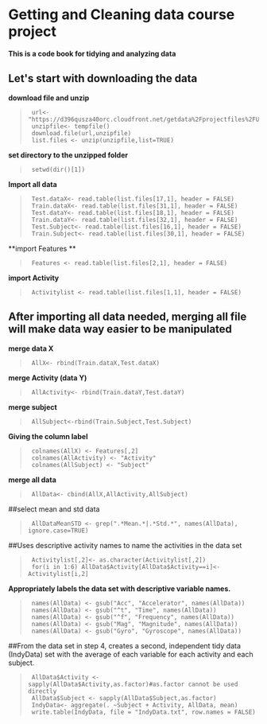 # Getting and Cleaning data course project
**This is a code book for tidying and analyzing data**

## Let's start with downloading the data
**download file and unzip**

>      url<- "https://d396qusza40orc.cloudfront.net/getdata%2Fprojectfiles%2FUCI%20HAR%20Dataset.zip"
>      unzipfile<- tempfile()
>      download.file(url,unzipfile)
>      list.files <- unzip(unzipfile,list=TRUE)

**set directory to the unzipped folder**
>      setwd(dir()[1])

**Import all data**
>      Test.dataX<- read.table(list.files[17,1], header = FALSE)
>      Train.dataX<- read.table(list.files[31,1], header = FALSE)
>      Test.dataY<- read.table(list.files[18,1], header = FALSE)
>      Train.dataY<- read.table(list.files[32,1], header = FALSE)
>      Test.Subject<- read.table(list.files[16,1], header = FALSE)
>      Train.Subject<- read.table(list.files[30,1], header = FALSE)
**import Features **
>      Features <- read.table(list.files[2,1], header = FALSE)
**import Activity**
>      Activitylist <- read.table(list.files[1,1], header = FALSE)

## After importing all data needed, merging all file will make data way easier to be manipulated
**merge data X**
>      AllX<- rbind(Train.dataX,Test.dataX)
**merge Activity (data Y)**
>      AllActivity<- rbind(Train.dataY,Test.dataY)
**merge subject**
>      AllSubject<-rbind(Train.Subject,Test.Subject)

**Giving the column label** 
>      colnames(AllX) <- Features[,2]
>      colnames(AllActivity) <- "Activity"
>      colnames(AllSubject) <- "Subject"

**merge all data**
>      AllData<- cbind(AllX,AllActivity,AllSubject)

##select mean and std data
>      AllDataMeanSTD <- grep(".*Mean.*|.*Std.*", names(AllData), ignore.case=TRUE)

##Uses descriptive activity names to name the activities in the data set
>      Activitylist[,2]<- as.character(Activitylist[,2])
>      for(i in 1:6) AllData$Activity[AllData$Activity==i]<- Activitylist[i,2]

**Appropriately labels the data set with descriptive variable names.**
>      names(AllData) <- gsub("Acc", "Accelerator", names(AllData))
>      names(AllData) <- gsub("^t", "Time", names(AllData))
>      names(AllData) <- gsub("^f", "Frequency", names(AllData))
>      names(AllData) <- gsub("Mag", "Magnitude", names(AllData))
>      names(AllData) <- gsub("Gyro", "Gyroscope", names(AllData))

##From the data set in step 4, creates a second, independent tidy data (IndyData) set with the average of each variable for each activity and each subject.
>      AllData$Activity <- sapply(AllData$Activity,as.factor)#as.factor cannot be used directly
>      AllData$Subject <- sapply(AllData$Subject,as.factor)
>      IndyData<- aggregate(. ~Subject + Activity, AllData, mean)
>      write.table(IndyData, file = "IndyData.txt", row.names = FALSE)
